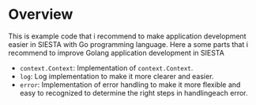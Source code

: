 # Overview

This is example code that i recommend to make application development easier in SIESTA with Go programming language.
Here a some parts that i recommend to improve Golang application development in SIESTA

- `context.Context`: Implementation of `context.Context`.
- `log`: Log implementation to make it more clearer and easier.
- `error`: Implementation of error handling to make it more flexible and easy to recognized to determine the right steps in handlingeach error.
